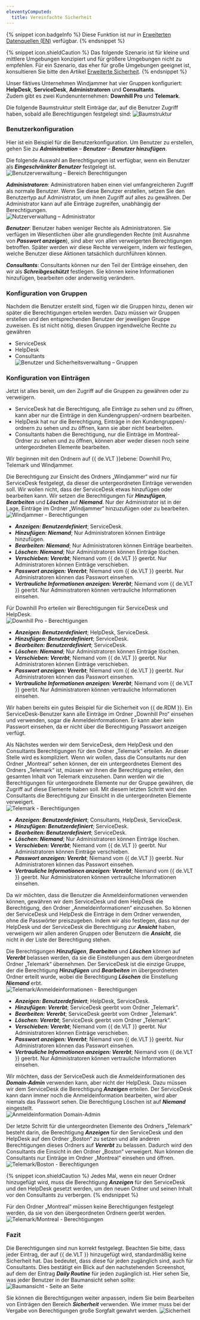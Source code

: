 ```yaml
---
eleventyComputed:
  title: Vereinfachte Sicherheit
---
```

{% snippet icon.badgeInfo %}
Diese Funktion ist nur in [Erweiterten Datenquellen (EN)](/rdm/windows/data-sources/data-sources-types/advanced-data-sources/) verfügbar.
{% endsnippet %}

{% snippet icon.shieldCaution %}
Das folgende Szenario ist für kleine und mittlere Umgebungen konzipiert und für größere Umgebungen nicht zu empfehlen. Für ein Szenario, das eher für große Umgebungen geeignet ist, konsultieren Sie bitte den Artikel [Erweiterte Sicherheit](/de/rdm/windows/user-groups-based-access-control/scenarios/advanced-security/).
{% endsnippet %}

Unser fiktives Unternehmen Windjammer hat vier Gruppen konfiguriert: **HelpDesk**, **ServiceDesk**, **Administratoren** und **Consultants**.  
Zudem gibt es zwei Kundenunternehmen: **Downhill Pro** und **Telemark**.  

Die folgende Baumstruktur stellt Einträge dar, auf die Benutzer Zugriff haben, sobald alle Berechtigungen festgelegt sind: 
![Baumstruktur](https://webdevolutions.azureedge.net/docs/de/rdm/windows/RDMWin6055.png)

### Benutzerkonfiguration
Hier ist ein Beispiel für die Benutzerkonfiguration. Um Benutzer zu erstellen, gehen Sie zu ***Administration*** – ***Benutzer*** – ***Benutzer hinzufügen***.  

Die folgende Auswahl an Berechtigungen ist verfügbar, wenn ein Benutzer als ***Eingeschränkter Benutzer*** festgelegt ist.  
![Benutzerverwaltung – Bereich Berechtigungen](https://webdevolutions.azureedge.net/docs/de/rdm/windows/RDMWin6105.png)

***Administratoren***: Administratoren haben einen viel umfangreicheren Zugriff als normale Benutzer. Wenn Sie diese Benutzer erstellen, setzen Sie den Benutzertyp auf Administrator, um ihnen Zugriff auf alles zu gewähren. Der Administrator kann auf alle Einträge zugreifen, unabhängig der Berechtigungen.  
![Nutzerverwaltung – Administrator](https://webdevolutions.azureedge.net/docs/de/rdm/windows/RDMWin6057.png)

***Benutzer***: Benutzer haben weniger Rechte als Administratoren. Sie verfügen im Wesentlichen über alle grundlegenden Rechte (mit Ausnahme von ***Passwort anzeigen***), sind aber von allen verweigerten Berechtigungen betroffen. Später werden wir diese Rechte verweigern, indem wir festlegen, welche Benutzer diese Aktionen tatsächlich durchführen können.  

***Consultants***: Consultants können nur den Teil der Einträge einsehen, den wir als ***Schreibgeschützt*** festlegen. Sie können keine Informationen hinzufügen, bearbeiten oder anderweitig verändern.  

### Konfiguration von Gruppen
Nachdem die Benutzer erstellt sind, fügen wir die Gruppen hinzu, denen wir später die Berechtigungen erteilen werden. Dazu müssen wir Gruppen erstellen und den entsprechenden Benutzer der jeweiligen Gruppe zuweisen. Es ist nicht nötig, diesen Gruppen irgendwelche Rechte zu gewähren
* ServiceDesk
* HelpDesk
* Consultants  
![Benutzer und Sicherheitsverwaltung – Gruppen](https://webdevolutions.azureedge.net/docs/de/rdm/windows/RDMWin6106.png) 

### Konfiguration von Einträgen
Jetzt ist alles bereit, um den Zugriff auf die Gruppen zu gewähren oder zu verweigern.  

* ServiceDesk hat die Berechtigung, alle Einträge zu sehen und zu öffnen, kann aber nur die Einträge in den Kundengruppen/-ordnern bearbeiten.
* HelpDesk hat nur die Berechtigung, Einträge in den Kundengruppen/-ordnern zu sehen und zu öffnen, kann sie aber nicht bearbeiten.
* Consultants haben die Berechtigung, nur die Einträge im Montreal-Ordner zu sehen und zu öffnen, können aber weder diesen noch seine untergeordneten Elemente bearbeiten.  

Wir beginnen mit den Ordnern auf {{ de.VLT }}ebene: Downhill Pro, Telemark und Windjammer.  

Die Berechtigung zur Einsicht des Ordners „Windjammer“ wird nur für ServiceDesk festgelegt, da dieser die untergeordneten Einträge verwenden soll. Wir wollen nicht, dass der ServiceDesk etwas hinzufügen oder bearbeiten kann. Wir setzen die Berechtigungen für ***Hinzufügen***, ***Bearbeiten*** und ***Löschen*** auf ***Niemand***. Nur der Administrator ist in der Lage, Einträge im Ordner „Windjammer“ hinzuzufügen oder zu bearbeiten.  
![Windjammer - Berechtigungen](https://webdevolutions.azureedge.net/docs/de/rdm/windows/RDMWin6112.png)

* ***Anzeigen: Benutzerdefiniert***; ServiceDesk.
* ***Hinzufügen: Niemand***; Nur Administratoren können Einträge hinzufügen.
* ***Bearbeiten: Niemand***; Nur Administratoren können Einträge bearbeiten.
* ***Löschen: Niemand***; Nur Administratoren können Einträge löschen.
* ***Verschieben: Vererbt***; Niemand vom {{ de.VLT }} geerbt. Nur Administratoren können Einträge verschieben.
* ***Passwort anzeigen: Vererbt***; Niemand vom {{ de.VLT }} geerbt. Nur Administratoren können das Passwort einsehen.
* ***Vertrauliche Informationen anzeigen: Vererbt***; Niemand vom {{ de.VLT }} geerbt. Nur Administratoren können vertrauliche Informationen einsehen.

Für Downhill Pro erteilen wir Berechtigungen für ServiceDesk und HelpDesk.  
![Downhill Pro - Berechtigungen](https://webdevolutions.azureedge.net/docs/de/rdm/windows/RDMWin6116.png) 

* ***Anzeigen: Benutzerdefiniert***; HelpDesk, ServiceDesk.
* ***Hinzufügen: Benutzerdefiniert***; ServiceDesk.
* ***Bearbeiten: Benutzerdefiniert***; ServiceDesk.
* ***Löschen: Niemand***; Nur Administratoren können Einträge löschen.
* ***Verschieben: Vererbt***; Niemand vom {{ de.VLT }} geerbt. Nur Administratoren können Einträge verschieben.
* ***Passwort anzeigen: Vererbt***; Niemand vom {{ de.VLT }} geerbt. Nur Administratoren können das Passwort einsehen.
* ***Vertrauliche Informationen anzeigen: Vererbt***; Niemand vom {{ de.VLT }} geerbt. Nur Administratoren können vertrauliche Informationen einsehen.

Wir haben bereits ein gutes Beispiel für die Sicherheit von {{ de.RDM }}. Ein ServiceDesk-Benutzer kann alle Einträge im Ordner „Downhill Pro“ einsehen und verwenden, sogar die Anmeldeinformationen. Er kann aber kein Passwort einsehen, da er nicht über die Berechtigung Passwort anzeigen verfügt.  

Als Nächstes werden wir dem ServiceDesk, dem HelpDesk und den Consultants Berechtigungen für den Ordner „Telemark“ erteilen. An dieser Stelle wird es kompliziert. Wenn wir wollen, dass die Consultants nur den Ordner „Montreal“ sehen können, der ein untergeordnetes Element des Ordners „Telemark“ ist, müssen wir ihnen die Berechtigung erteilen, den gesamten Inhalt von Telemark einzusehen. Dann werden wir die Berechtigungen für untergeordnete Elemente nur der Gruppe gewähren, die Zugriff auf diese Elemente haben soll. Mit diesem letzten Schritt wird den Consultants die Berechtigung zur Einsicht in die untergeordneten Elemente verweigert.  
![Telemark - Berechtigungen](https://webdevolutions.azureedge.net/docs/de/rdm/windows/RDMWin6110.png)

* ***Anzeigen: Benutzerdefiniert***; Consultants, HelpDesk, ServiceDesk.
* ***Hinzufügen: Benutzerdefiniert***; ServiceDesk.
* ***Bearbeiten: Benutzerdefiniert***; ServiceDesk.
* ***Löschen: Niemand***; Nur Administratoren können Einträge löschen.
* ***Verschieben: Vererbt***; Niemand vom {{ de.VLT }} geerbt. Nur Administratoren können Einträge verschieben.
* ***Passwort anzeigen: Vererbt***; Niemand vom {{ de.VLT }} geerbt. Nur Administratoren können das Passwort einsehen.
* ***Vertrauliche Informationen anzeigen: Vererbt***; Niemand vom {{ de.VLT }} geerbt. Nur Administratoren können vertrauliche Informationen einsehen.

Da wir möchten, dass die Benutzer die Anmeldeinformationen verwenden können, gewähren wir dem ServiceDesk und dem HelpDesk die Berechtigung, den Ordner „Anmeldeinformationen“ einzusehen. So können der ServiceDesk und HelpDesk die Einträge in dem Ordner verwenden, ohne die Passwörter preiszugeben. Indem wir also festlegen, dass nur der HelpDesk und der ServiceDesk die Berechtigung zur ***Ansicht*** haben, verweigern wir allen anderen Gruppen oder Benutzern die ***Ansicht***, die nicht in der Liste der Berechtigung stehen.  

Die Berechtigungen ***Hinzufügen***, ***Bearbeiten*** und ***Löschen*** können auf ***Vererbt*** belassen werden, da sie die Einstellungen aus dem übergeordneten Ordner „Telemark“ übernehmen. Der ServiceDesk ist die einzige Gruppe, der die Berechtigung ***Hinzufügen*** und ***Bearbeiten*** im übergeordneten Ordner erteilt wurde, wobei die Berechtigung ***Löschen*** die Einstellung ***Niemand*** erbt.  
![Telemark/Anmeldeinformationen - Berechtigungen](https://webdevolutions.azureedge.net/docs/de/rdm/windows/RDMWin6115.png) 

* ***Anzeigen: Benutzerdefiniert***; HelpDesk, ServiceDesk.
* ***Hinzufügen: Vererbt***; ServiceDesk geerbt vom Ordner „Telemark“.
* ***Bearbeiten: Vererbt***; ServiceDesk geerbt vom Ordner „Telemark“.
* ***Löschen: Vererbt***; ServiceDesk geerbt vom Ordner „Telemark“.
* ***Verschieben: Vererbt***; Niemand vom {{ de.VLT }} geerbt. Nur Administratoren können Einträge verschieben.
* ***Passwort anzeigen: Vererbt***; Niemand vom {{ de.VLT }} geerbt. Nur Administratoren können das Passwort einsehen.
* ***Vertrauliche Informationen anzeigen: Vererbt***; Niemand vom {{ de.VLT }} geerbt. Nur Administratoren können vertrauliche Informationen einsehen.

Wir möchten, dass der ServiceDesk auch die Anmeldeinformationen des ***Domain-Admin*** verwenden kann, aber nicht der HelpDesk. Dazu müssen wir dem ServiceDesk die Berechtigung ***Anzeigen*** erteilen. Der ServiceDesk kann dann immer noch die Anmeldeinformation bearbeiten, wird aber niemals das Passwort sehen. Die Berechtigung Löschen ist auf ***Niemand*** eingestellt.  
![Anmeldeinformation Domain-Admin](https://webdevolutions.azureedge.net/docs/de/rdm/windows/RDMWin6108.png)

Der letzte Schritt für die untergeordneten Elemente des Ordners „Telemark“ besteht darin, die Berechtigung ***Anzeigen*** für den ServiceDesk und den HelpDesk auf den Ordner „Boston“ zu setzen und alle anderen Berechtigungen dieses Ordners auf ***Vererbt*** zu belassen. Dadurch wird den Consultants die Einsicht in den Ordner „Boston“ verweigert. Nun können die Consultants nur Einträge im Ordner „Montreal“ einsehen und öffnen.  
![Telemark/Boston - Berechtigungen](https://webdevolutions.azureedge.net/docs/de/rdm/windows/RDMWin6109.png)

{% snippet icon.shieldCaution %}
Jedes Mal, wenn ein neuer Ordner hinzugefügt wird, muss die Berechtigung ***Anzeigen*** für den ServiceDesk und den HelpDesk gesetzt werden, um den neuen Ordner und seinen Inhalt vor den Consultants zu verbergen.
{% endsnippet %}

Für den Ordner „Montreal“ müssen keine Berechtigungen festgelegt werden, da sie von den übergeordneten Ordnern geerbt werden.  
![Telemark/Montreal - Berechtigungen](https://webdevolutions.azureedge.net/docs/de/rdm/windows/RDMWin6120.png)

### Fazit
Die Berechtigungen sind nun korrekt festgelegt. Beachten Sie bitte, dass jeder Eintrag, der auf {{ de.VLT }} hinzugefügt wird, standardmäßig keine Sicherheit hat. Das bedeutet, dass diese für jeden zugänglich sind, auch für Consultants. Dies bestätigt ein Blick auf den nachstehenden Screenshot, auf dem der Eintrag ***Daily Routine*** für jeden zugänglich ist. Hier sehen Sie, was jeder Benutzer in der Baumansicht sehen sollte:  
![Baumansicht - Seite an Seite](https://webdevolutions.azureedge.net/docs/de/rdm/windows/RDMWin6065.png)

Sie können die Berechtigungen weiter anpassen, indem Sie beim Bearbeiten von Einträgen den Bereich ***Sicherheit*** verwenden. Wie immer muss bei der Vergabe von Berechtigungen große Sorgfalt gewahrt werden.
![Sicherheit](https://webdevolutions.azureedge.net/docs/en/rdm/windows/RDMWin2258.png)
